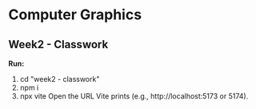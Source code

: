 ﻿# Computer Graphics

## Week2 - Classwork
**Run:**
1) cd \"week2 - classwork\"
2) npm i
3) npx vite
Open the URL Vite prints (e.g., http://localhost:5173 or 5174).

